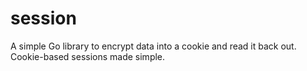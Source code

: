 # session
A simple Go library to encrypt data into a cookie and read it back out.  Cookie-based sessions made simple.

